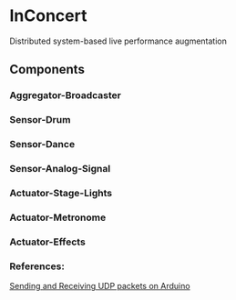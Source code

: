 # InConcert
Distributed system-based live performance augmentation


## Components

### Aggregator-Broadcaster

### Sensor-Drum

### Sensor-Dance

### Sensor-Analog-Signal

### Actuator-Stage-Lights

### Actuator-Metronome

### Actuator-Effects



### References:
[Sending and Receiving UDP packets on Arduino](https://docs.arduino.cc/library-examples/wifi-library/WiFiUdpSendReceiveString)
